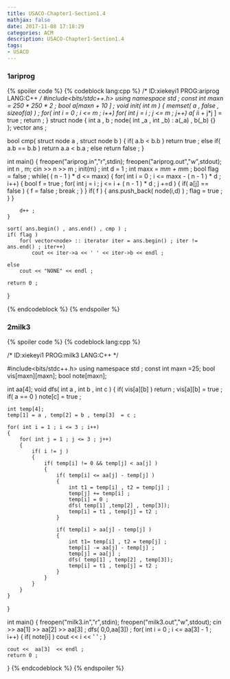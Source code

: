 ```yaml
---
title: USACO-Chapter1-Section1.4
mathjax: false
date: 2017-11-08 17:18:29
categories: ACM
description: USACO-Chapter1-Section1.4
tags:
- USACO
---
```


### 1ariprog

{% spoiler code %}
{% codeblock lang:cpp %} 
/*
ID:xiekeyi1
PROG:ariprog
LANG:C++
 */
#include<bits/stdc++.h>
using namespace std ;
const int maxn = 250 * 250 * 2 ; 
bool a[maxn + 10 ] ; 
void init( int m )
{
	memset( a , false , sizeof(a) ) ;
	for( int i = 0 ; i <= m ; i++)
		for( int j = i ; j <= m ; j++)
			a[ i*i + j*j ] = true ;
	return ; 
}
struct node
{
	int a , b ;	
	node( int _a , int _b) : a(_a) , b(_b) {}  
};
vector<node> ans ; 

bool cmp( struct node a , struct node b )
{
	if( a.b < b.b )
		return true ;
	else if( a.b == b.b )
		return a.a < b.a ;
	else
		return false ;
}

int main()
{
	freopen("ariprog.in","r",stdin);
	freopen("ariprog.out","w",stdout);
	int n , m;
	cin >> n >> m ; 
	init(m) ;
	int d = 1 ;
	int maxx = m*m + m*m ; 
	bool flag = false ;
	while( ( n - 1 ) * d <= maxx) 
	{
		for( int i = 0 ; i <= maxx - ( n - 1 ) * d ; i++)
		{
			bool f = true ; 
			for( int j = i ; j <= i + ( n - 1 ) * d ; j +=d )
			{
				if( a[j] == false )
				{
					f = false ;
					break ;
				}
			}
			if( f ) 
			{
				ans.push_back( node(i,d) ) ;
				flag = true ;
			}
		}

		d++ ;
	}

	sort( ans.begin() , ans.end() , cmp ) ; 
	if( flag )  
		for( vector<node> :: iterator iter = ans.begin() ; iter != ans.end() ; iter++)
			cout << iter->a << ' ' << iter->b << endl ;

	else
		cout << "NONE" << endl ;

	return 0 ; 
}

{% endcodeblock %} 
{% endspoiler %}

### 2milk3
{% spoiler code %}
{% codeblock lang:cpp %} 

/*
ID:xiekeyi1
PROG:milk3
LANG:C++
*/

#include<bits/stdc++.h>
using namespace std ;
const int maxn =25;
bool vis[maxn][maxn];
bool note[maxn];

int aa[4];
void dfs( int a , int b , int c )
{
	if( vis[a][b] )
		return ;
	vis[a][b] = true ;
	if( a == 0 )
		note[c] = true ;

	int temp[4];
	temp[1] = a , temp[2] = b , temp[3]  = c ;

	for( int i = 1 ; i <= 3 ; i++)
	{
		for( int j = 1 ; j <= 3 ; j++)
		{
			if( i != j )
			{
				if( temp[i] != 0 && temp[j] < aa[j] )
				{
					if( temp[i] <= aa[j] - temp[j] )
					{
						int t1 = temp[i] , t2 = temp[j] ;
						temp[j] += temp[i] ;
						temp[i] = 0 ;
						dfs( temp[1] ,temp[2] , temp[3]);
						temp[i] = t1 , temp[j] = t2 ; 
					}

					if( temp[i] > aa[j] - temp[j] )
					{
						int t1= temp[i] , t2 = temp[j] ;
						temp[i] -= aa[j] - temp[j] ;
						temp[j] = aa[j] ;
						dfs( temp[1] , temp[2] , temp[3]);
						temp[i] = t1 , temp[j] = t2 ;
					}
				}
			}
		}
	}

}

int main()
{
	freopen("milk3.in","r",stdin);
	freopen("milk3.out","w",stdout);
	cin >> aa[1] >> aa[2] >> aa[3] ; 
	dfs( 0,0,aa[3]) ;
	for( int i = 0 ; i <= aa[3] - 1 ; i++)
	{
		if( note[i] )
			cout << i << ' ' ;
	}

	cout <<  aa[3]  << endl ;
	return 0 ; 
}
{% endcodeblock %} 
{% endspoiler %}
